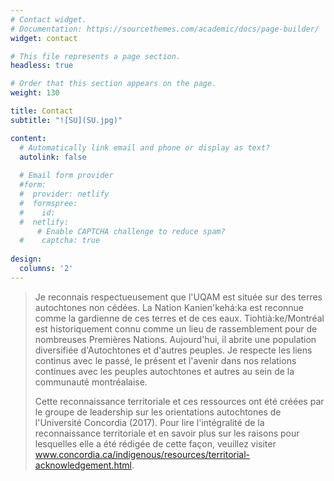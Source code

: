 ```yaml
---
# Contact widget.
# Documentation: https://sourcethemes.com/academic/docs/page-builder/
widget: contact

# This file represents a page section.
headless: true

# Order that this section appears on the page.
weight: 130

title: Contact
subtitle: "![SU](SU.jpg)"

content:
  # Automatically link email and phone or display as text?
  autolink: false
  
  # Email form provider
  #form:
  #  provider: netlify
  #  formspree:
  #    id:
  #  netlify:
      # Enable CAPTCHA challenge to reduce spam?
  #    captcha: true
  
design:
  columns: '2'
---
```


> Je reconnais respectueusement que l'UQAM est située sur des terres autochtones non cédées. La Nation Kanien'kehá:ka est reconnue comme la gardienne de ces terres et de ces eaux. Tiohtià:ke/Montréal est historiquement connu comme un lieu de rassemblement pour de nombreuses Premières Nations. Aujourd'hui, il abrite une population diversifiée d'Autochtones et d'autres peuples. Je respecte les liens continus avec le passé, le présent et l'avenir dans nos relations continues avec les peuples autochtones et autres au sein de la communauté montréalaise.
>
> Cette reconnaissance territoriale et ces ressources ont été créées par le groupe de leadership sur les orientations autochtones de l'Université Concordia (2017). Pour lire l'intégralité de la reconnaissance territoriale et en savoir plus sur les raisons pour lesquelles elle a été rédigée de cette façon, veuillez visiter www.concordia.ca/indigenous/resources/territorial-acknowledgement.html.
